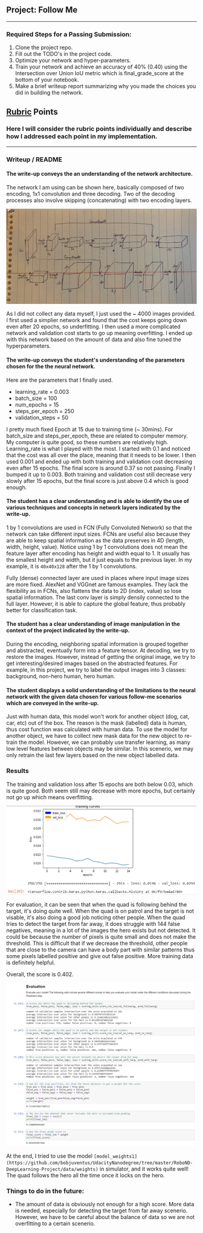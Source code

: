 ## Project: Follow Me

---

### Required Steps for a Passing Submission:

1. Clone the project repo.
2. Fill out the TODO's in the project code.
3. Optimize your network and hyper-parameters.
4. Train your network and achieve an accuracy of 40% (0.40) using the Intersection over Union IoU metric which is final_grade_score at the bottom of your notebook.
5. Make a brief writeup report summarizing why you made the choices you did in building the network.


[//]: # (Image References)

[network]: ./misc_images/network.jpg
[error]: ./misc_images/error.png
[evaluation]: ./misc_images/evaluation.png


## [Rubric](https://review.udacity.com/#!/rubrics/1155/view) Points
### Here I will consider the rubric points individually and describe how I addressed each point in my implementation.  

---
### Writeup / README

#### The write-up conveys the an understanding of the network architecture.

The network I am using can be shown here, basically composed of two encoding, 1x1 convolution and three decoding. Two of the decoding processes also involve skipping (concatenating) with two encoding layers.

![alt text][network]

As I did not collect any data myself, I just used the ~ 4000 images provided. I first used a simplier network and found that the cost keeps going down even after 20 epochs, so underfitting. I then used a more complicated network and validation cost starts to go up meaning overfitting. I ended up with this network based on the amount of data and also fine tuned the hyperparameters.


#### The write-up conveys the student's understanding of the parameters chosen for the the neural network.

Here are the parameters that I finally used.

* learning_rate = 0.003
* batch_size = 100
* num_epochs = 15
* steps_per_epoch = 250
* validation_steps = 50

I pretty much fixed Epoch at 15 due to training time (~ 30mins). For batch_size and steps_per_epoch, these are related to computer memory. My computer is quite good, so these numbers are relatively high. Learning_rate is what I played with the most. I started with 0.1 and noticed that the cost was all over the place, meaning that it needs to be lower. I then used 0.001 and ended up with both training and validation cost decreasing even after 15 epochs. The final score is around 0.37 so not passing. Finally I bumped it up to 0.003. Both training and validation cost still decrease very slowly after 15 epochs, but the final score is just above 0.4 which is good enough.

#### The student has a clear understanding and is able to identify the use of various techniques and concepts in network layers indicated by the write-up.

1 by 1 convolutions are used in FCN (Fully Convoluted Network) so that the network can take different input sizes. FCNs are useful also because they are able to keep spatial information as the data preserves in 4D (length, width, height, value). Notice using 1 by 1 convolutions does not mean the feature layer after encoding has height and width equal to 1. It usually has the smallest height and width, but it just equals to the previous layer. In my example, it is `40x40x128` after the 1 by 1 convolutions.

Fully (dense) connected layer are used in places where input image sizes are more fixed. AlexNet and VGGnet are famous examples. They lack the flexibility as in FCNs, also flattens the data to 2D (index, value) so lose spatial information. The last conv layer is simply densily connected to the full layer. However, it is able to capture the global feature, thus probably better for classification task.


#### The student has a clear understanding of image manipulation in the context of the project indicated by the write-up.

During the encoding, neighboring spatial information is grouped together and abstracted, eventually form into a feature tensor. At decoding, we try to restore the images. However, instead of getting the original image, we try to get interesting/desired images based on the abstracted features. For example, in this project, we try to label the output images into 3 classes: background, non-hero human, hero human.

#### The student displays a solid understanding of the limitations to the neural network with the given data chosen for various follow-me scenarios which are conveyed in the write-up.

Just with human data, this model won't work for another object (dog, cat, car, etc) out of the box. The reason is the mask (labelled) data is human, thus cost function was calculated with human data. To use the model for another object, we have to collect new mask data for the new object to re-train the model. However, we can probably use transfer learning, as many low level features between objects may be similar. In this scenerio, we may only retrain the last few layers based on the new object labelled data.


### Results

The training and validation loss after 15 epochs are both below 0.03, which is quite good. Both seem still may decrease with more epochs, but certainly not go up which means overfitting. 

![alt text][error]

For evaluation, it can be seen that when the quad is following behind the target, it's doing quite well. When the quad is on patrol and the target is not visable, it's also doing a good job noticing other people. When the quad tries to detect the target from far away, it does struggle with 144 false negatives, meaning in a lot of the images the hero exists but not detected. It could be because the number of pixels is quite small and does not make the threshold. This is difficult that if we decrease the threshold, other people that are close to the camera can have a body part with similar patterns thus some pixels labelled positive and give out false positive. More training data is definitely helpful.

Overall, the score is 0.402.

![alt text][evaluation]

At the end, I tried to use the model `[model_weights1](https://github.com/bobjuventus/UdacityNanodegree/tree/master/RoboND-DeepLearning-Project/data/weights)` in simulator, and it works quite well! The quad follows the hero all the time once it locks on the hero.

### Things to do in the future:
* The amount of data is obviously not enough for a high score. More data is needed, especially for detecting the target from far away scenerio. However, we have to be careful about the balance of data so we are not overfitting to a certain scenerio.

